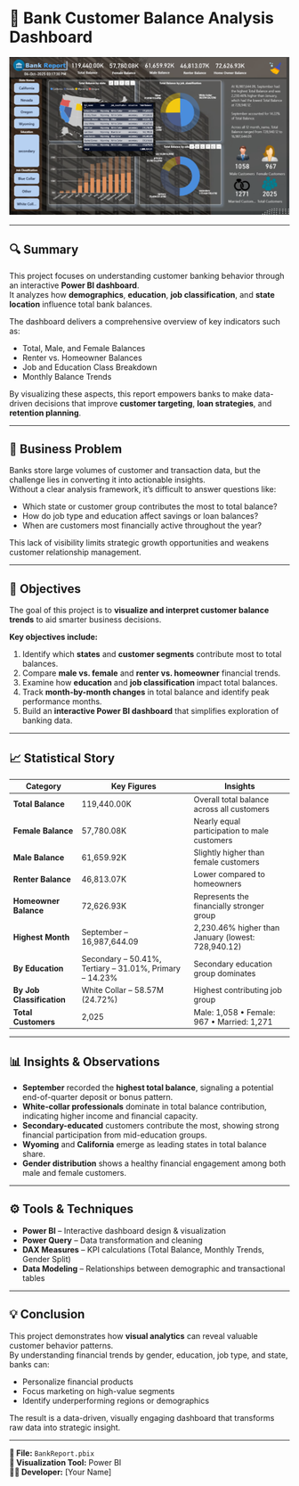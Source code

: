 # 🏦 Bank Customer Balance Analysis Dashboard  

![Bank Report Dashboard](Screenshot%202025-10-06%20204824.png)

---

## 🔍 Summary  
This project focuses on understanding customer banking behavior through an interactive **Power BI dashboard**.  
It analyzes how **demographics**, **education**, **job classification**, and **state location** influence total bank balances.  

The dashboard delivers a comprehensive overview of key indicators such as:  
- Total, Male, and Female Balances  
- Renter vs. Homeowner Balances  
- Job and Education Class Breakdown  
- Monthly Balance Trends  

By visualizing these aspects, this report empowers banks to make data-driven decisions that improve **customer targeting**, **loan strategies**, and **retention planning**.

---

## 🧩 Business Problem  
Banks store large volumes of customer and transaction data, but the challenge lies in converting it into actionable insights.  
Without a clear analysis framework, it’s difficult to answer questions like:  
- Which state or customer group contributes the most to total balance?  
- How do job type and education affect savings or loan balances?  
- When are customers most financially active throughout the year?  

This lack of visibility limits strategic growth opportunities and weakens customer relationship management.

---

## 🎯 Objectives  
The goal of this project is to **visualize and interpret customer balance trends** to aid smarter business decisions.  

**Key objectives include:**  
1. Identify which **states** and **customer segments** contribute most to total balances.  
2. Compare **male vs. female** and **renter vs. homeowner** financial trends.  
3. Examine how **education** and **job classification** impact total balances.  
4. Track **month-by-month changes** in total balance and identify peak performance months.  
5. Build an **interactive Power BI dashboard** that simplifies exploration of banking data.

---

## 📈 Statistical Story  

| Category | Key Figures | Insights |
|-----------|--------------|-----------|
| **Total Balance** | 119,440.00K | Overall total balance across all customers |
| **Female Balance** | 57,780.08K | Nearly equal participation to male customers |
| **Male Balance** | 61,659.92K | Slightly higher than female customers |
| **Renter Balance** | 46,813.07K | Lower compared to homeowners |
| **Homeowner Balance** | 72,626.93K | Represents the financially stronger group |
| **Highest Month** | September – 16,987,644.09 | 2,230.46% higher than January (lowest: 728,940.12) |
| **By Education** | Secondary – 50.41%, Tertiary – 31.01%, Primary – 14.23% | Secondary education group dominates |
| **By Job Classification** | White Collar – 58.57M (24.72%) | Highest contributing job group |
| **Total Customers** | 2,025 | Male: 1,058 • Female: 967 • Married: 1,271 |

---

## 📊 Insights & Observations  
- **September** recorded the **highest total balance**, signaling a potential end-of-quarter deposit or bonus pattern.  
- **White-collar professionals** dominate in total balance contribution, indicating higher income and financial capacity.  
- **Secondary-educated** customers contribute the most, showing strong financial participation from mid-education groups.  
- **Wyoming** and **California** emerge as leading states in total balance share.  
- **Gender distribution** shows a healthy financial engagement among both male and female customers.  

---

## ⚙️ Tools & Techniques  
- **Power BI** – Interactive dashboard design & visualization  
- **Power Query** – Data transformation and cleaning  
- **DAX Measures** – KPI calculations (Total Balance, Monthly Trends, Gender Split)  
- **Data Modeling** – Relationships between demographic and transactional tables  

---

## 💡 Conclusion  
This project demonstrates how **visual analytics** can reveal valuable customer behavior patterns.  
By understanding financial trends by gender, education, job type, and state, banks can:  
- Personalize financial products  
- Focus marketing on high-value segments  
- Identify underperforming regions or demographics  

The result is a data-driven, visually engaging dashboard that transforms raw data into strategic insight.

---

**📁 File:** `BankReport.pbix`  
**🧠 Visualization Tool:** Power BI  
**👨‍💻 Developer:** [Your Name]

